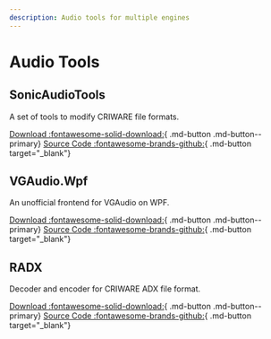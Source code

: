 ```yaml
---
description: Audio tools for multiple engines
---
```

# Audio Tools

## SonicAudioTools

A set of tools to modify CRIWARE file formats.

[Download :fontawesome-solid-download:](https://github.com/blueskythlikesclouds/SonicAudioTools/releases/latest){ .md-button .md-button--primary}
[Source Code :fontawesome-brands-github:](https://github.com/blueskythlikesclouds/SonicAudioTools){ .md-button target="_blank"}

## VGAudio.Wpf
An unofficial frontend for VGAudio on WPF.

[Download :fontawesome-solid-download:](https://github.com/Sajidur78/VGAudio.Wpf/releases/latest){ .md-button .md-button--primary}
[Source Code :fontawesome-brands-github:](https://github.com/Sajidur78/VGAudio.Wpf){ .md-button target="_blank"}

## RADX

Decoder and encoder for CRIWARE ADX file format. 

[Download :fontawesome-solid-download:](https://github.com/Isaac-Lozano/radx/releases/latest){ .md-button .md-button--primary}
[Source Code :fontawesome-brands-github:](https://github.com/Isaac-Lozano/radx){ .md-button target="_blank"}